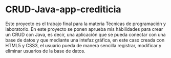 # CRUD-Java-app-crediticia
Este proyecto es el trabajo final para la materia Técnicas de programación y laboratorio. 
En este proyecto se ponen aprueba mis hábilidades para crear un CRUD con Java, es decir, una aplicación que se pueda conectar con una base de datos y que mediante una intefaz gráfica, en este caso creada con HTML5 y CSS3, el usuario pueda de manera sencilla registrar, modificar y eliminar usuarios de la base de datos.
